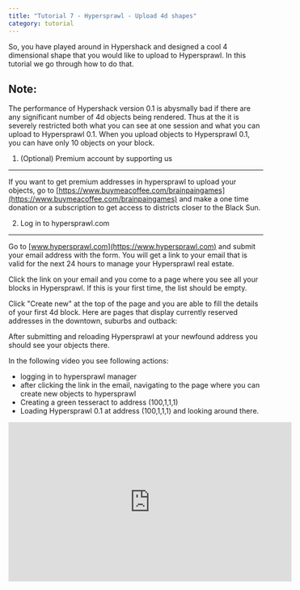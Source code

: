 ```yaml
---
title: "Tutorial 7 - Hypersprawl - Upload 4d shapes"
category: tutorial
---
```




So, you have played around in Hypershack and designed a cool 4 dimensional shape that you would like to upload to Hypersprawl. In this tutorial we go through how to do that.

Note: 
-----
The performance of Hypershack version 0.1 is abysmally bad if there are any significant number of 4d objects being rendered. Thus at the it is severely restricted both what you can see at one session and what you can upload to Hypersprawl 0.1. When you upload objects to Hypersprawl 0.1, you can have only 10 objects on your block. 

1. (Optional) Premium account by supporting us
----------------------------------------------

If you want to get premium addresses in hypersprawl to upload your objects, go to [https://www.buymeacoffee.com/brainpaingames](https://www.buymeacoffee.com/brainpaingames) and make a one time donation or a subscription to get access to districts closer to the Black Sun.

2. Log in to hypersprawl.com
----------------------------

Go to [www.hypersprawl.com](https://www.hypersprawl.com) and submit your email address with the form. You will get a link to your email that is valid for the next 24 hours to manage your Hypersprawl real estate. 

Click the link on your email and you come to a page where you see all your blocks in Hypersprawl. If this is your first time, the list should be empty. 

Click "Create new" at the top of the page and you are able to fill the details of your first 4d block. Here are pages that display currently reserved addresses in the downtown, suburbs and outback: 




After submitting and reloading Hypersprawl at your newfound address you should see your objects there. 

In the following video you see following actions:

- logging in to hypersprawl manager
- after clicking the link in the email, navigating to the page where you can create new objects to hypersprawl
- Creating a green tesseract to address (100,1,1,1)
- Loading Hypersprawl 0.1 at address  (100,1,1,1) and looking around there. 


<iframe
  width="560"
  height="315"
  src="https://www.youtube.com/embed/i4seS7toViE"
  frameborder="0"
  allow="accelerometer; autoplay; encrypted-media; gyroscope; picture-in-picture"
  allowfullscreen
></iframe>

